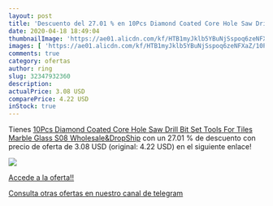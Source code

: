 ```yaml
---
layout: post
title: 'Descuento del 27.01 % en 10Pcs Diamond Coated Core Hole Saw Drill'
date: 2020-04-18 18:49:04
thumbnailImage: 'https://ae01.alicdn.com/kf/HTB1myJklb5YBuNjSspoq6zeNFXaZ/10Pcs-Diamond-Coated-Core-Hole-Saw-Drill-Bit-Set-Tools-For-Tiles-Marble-Glass-S08-Wholesale.jpg_350x350._SL200_.jpg'
images: [ 'https://ae01.alicdn.com/kf/HTB1myJklb5YBuNjSspoq6zeNFXaZ/10Pcs-Diamond-Coated-Core-Hole-Saw-Drill-Bit-Set-Tools-For-Tiles-Marble-Glass-S08-Wholesale.jpg_350x350._SL200_.jpg' ]
comments: true
category: ofertas
author: ring
slug: 32347932360
description:
actualPrice: 3.08 USD
comparePrice: 4.22 USD
inStock: true
---
```


Tienes [10Pcs Diamond Coated Core Hole Saw Drill Bit Set Tools For Tiles Marble Glass S08 Wholesale&DropShip](https://www.amazon.com/dp/32347932360/?tag=redken08-20) con un 27.01 % de descuento con precio de oferta de 3.08 USD (original: 4.22 USD) en el siguiente enlace!

[![](https://ae01.alicdn.com/kf/HTB1myJklb5YBuNjSspoq6zeNFXaZ/10Pcs-Diamond-Coated-Core-Hole-Saw-Drill-Bit-Set-Tools-For-Tiles-Marble-Glass-S08-Wholesale.jpg_350x350._SL200_.jpg)](https://www.amazon.com/dp/32347932360/?tag=redken08-20)

[Accede a la oferta!!](https://www.amazon.com/dp/32347932360/?tag=redken08-20)

[Consulta otras ofertas en nuestro canal de telegram](https://t.me/s/ofertas25)
